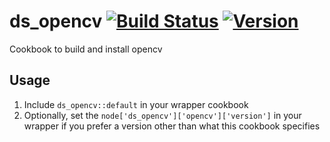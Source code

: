 # ds_opencv [![Build Status](https://travis-ci.org/jeffbyrnes/ds_opencv-cookbook.svg?branch=master)](https://travis-ci.org/jeffbyrnes/ds_opencv-cookbook) [![Version](https://img.shields.io/cookbook/v/magic.svg)](https://supermarket.chef.io/cookbooks/ds_opencv)

Cookbook to build and install opencv

## Usage

1. Include `ds_opencv::default` in your wrapper cookbook
2. Optionally, set the `node['ds_opencv']['opencv']['version']` in your wrapper if you prefer a version other than what this cookbook specifies
